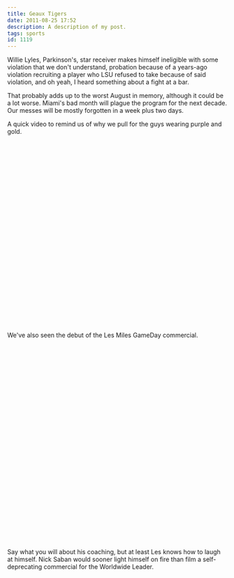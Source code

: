 ```yaml
---
title: Geaux Tigers
date: 2011-08-25 17:52
description: A description of my post.
tags: sports
id: 1119
---
```

Willie Lyles, Parkinson's, star receiver makes himself ineligible with some violation that we don't understand, probation because of a years-ago violation recruiting a player who LSU refused to take because of said violation, and oh yeah, I heard something about a fight at a bar.

That probably adds up to the worst August in memory, although it could be a lot worse.  Miami's bad month will plague the program for the next decade.  Our messes will be mostly forgotten in a week plus two days. 

A quick video to remind us of why we pull for the guys wearing purple and gold.



<object style="height: 390px; width: 640px"><param name="movie" value="http://www.youtube.com/v/Avnq-IcE4-I?version=3"><param name="allowFullScreen" value="true"><param name="allowScriptAccess" value="always"><embed src="http://www.youtube.com/v/Avnq-IcE4-I?version=3" type="application/x-shockwave-flash" allowfullscreen="true" allowScriptAccess="always" width="640" height="390"></object>

<div style="padding:30px 0">We've also seen the debut of the Les Miles GameDay commercial.</div>

<object style="height: 390px; width: 640px"><param name="movie" value="http://www.youtube.com/v/lCybt3eRnak?version=3"><param name="allowFullScreen" value="true"><param name="allowScriptAccess" value="always"><embed src="http://www.youtube.com/v/lCybt3eRnak?version=3" type="application/x-shockwave-flash" allowfullscreen="true" allowScriptAccess="always" width="640" height="390"></object>

<div style="padding-top:30px;">Say what you will about his coaching, but at least Les knows how to laugh at himself.  Nick Saban would sooner light himself on fire than film a self-deprecating commercial for the Worldwide Leader.</div>